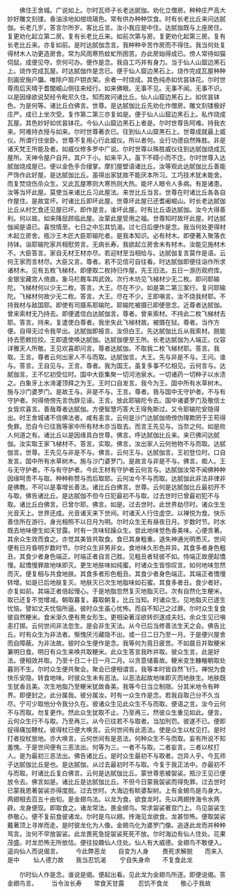 <!-- { "loadSidebar": true } -->
　　佛住王舍城。广说如上。尔时瓦师子长老达腻伽。劝化立僧房。种种庄严高大妙好雕文刻镂。香油涂地如绀琉璃色。常有供办种种饮食。时有长老比丘来问达腻伽。长老几岁。答言尔所岁。客比丘言。汝小我应是中住。达腻伽既与上座房住。复更劝化起立第二房。复有长老比丘来。如前次第与房。复更劝化起第三房。复有长老比丘来。亦复如前。是时达腻伽念言。我种种辛苦作房而不得住。我当何处复得材木人功更造房舍。常为风雨寒热蚊虻所困苦。办此房始得成已。傍人常待如猫伺鼠。成便见夺。奈何可办。便作是念。我自工巧并有身力。当于仙人山窟边黑石上。烧作完成瓦屋。时达腻伽作是念已。便于仙人窟边黑石上。烧作完成瓦屋种种刻画安施户牖。唯除户扇户钥衣架。余者一时烧成。其色纯赤如优昙钵花。尔时世尊雨后天晴于耆闇崛山侧往来经行。如来佛眼。无事不见。无事不闻。无事不识。以是因缘欲说契经令毗尼久住。知而故问诸比丘。仙人山窟边黑石上。如优昙钵色。为是何等。诸比丘白佛言。世尊。是达腻伽比丘先劝化作僧房。雕文刻镂极好庄严。成已上坐次受。复作第二第三亦复如是。便于仙人山窟边黑石上。私作烧成瓦屋。其色妙好如优昙钵花。今仙人山窟边黑石上者是。尔时世尊告阿难。持我衣来。阿难持衣授与如来。尔时世尊著衣已。往到仙人山窟黑石上。世尊成就最上威仪。所谓行住坐卧。世尊不复用心行此威仪。所以者何。业行功德自然殊胜。非是诸天梵王所能及者。如威仪修多罗中广说。尔时世尊以殊胜威仪往到达腻伽烧成瓦屋所。天神令屋户自开。其户下小。如来平入。虽下不碍小而不迮。尔时世尊入达腻伽烧成屋已。便以金色手合缦掌。摩扪屋壁语诸比丘。汝等观此达腻伽比丘善能严饰作此好屋。是达腻伽比丘。虽得出家犹故不能厌本所习。工巧技术犹未能舍。而复焚烧伤杀众生。又此瓦屋寒则大寒热则大热。能坏人眼令人多病。有是诸患。汝等当坏此屋。莫使当来诸比丘习此屋法。来世比丘当言。世尊在时诸比丘各各自作屋住。是故宜坏。时诸比丘即坏此屋。世尊坏此屋已还耆阇崛山。时长老达腻伽比丘从村乞食还见屋已坏。即作是言。谁坏此屋。时有比丘语达腻伽。汝今大得善利。何以故。如来降屈顾临此屋。汝蒙此屋受用之福。世尊知时故坏此屋。时达腻伽闻是语已。喜悦情至。七日之中忘其饥渴。过七日后便作是念。我当何处更得材木起立房舍。瓶沙王木匠大臣耶输陀者。是我本知识。必有材木。即便著入聚落衣持钵。诣耶输陀家共相慰劳言。无病长寿。我欲起立房舍未有材木。汝能见施材木不。大臣答言。家自无材王材亦尽。若迎材至当相给与。达腻伽复言莫作是语。云何王家而言材尽。大臣又言。尊者。若不见信可自往看。时达腻伽即便往诣作所求诸材木。见有五枚飞梯材。即便取二枚持归作屋。先王旧法。五日一游历观府库。金银宝藏宫人倚直。象马栏厩车舆武效。次行木坊见飞梯材少无二枚。即问耶输陀。飞梯材何以少无二枚。答言。大王。尽在不少。如是第二第三案行。复问耶输陀。飞梯材何故少无二枚。答言。大王。尽在不少。王即嗔言。汝不烧我材耶。不持我材与敌国耶。即使有司摄系耶输陀。耶输陀被摄已即便思念。近尊者达腻伽。曾来索材无乃持去。即便遣信白达腻伽言。尊者。曾来索材。不持此二枚飞梯材去耶。答言。持来。复遣使白尊者。我坐失此飞梯材故。被摄在狱。尊者。当作方便。自得无过令我早出。达腻伽即报言。汝但白王。先达腻伽比丘从我索材。脱能持去愿敕捡挍。王即遣使唤达腻伽。达腻伽便至王所。长老达腻伽为人端正。仪容详雅天人所敬。王见欢喜即问言。尊者达腻伽。不取我二枚飞梯材耶。答言。我取。王言。尊者云何出家人不与而取。达腻伽言。大王。先与非是不与。王问。谁与。答言。王自见与。王言。尊者。我为国王。虽复多事不忆相见。云何言与。达腻伽言。王不忆初受位时。国中大臣集聚一切河池泉水。一切诸药一切种子以水渍之。白象牙上水渧灌顶拜之为王。王时口自发言。我今为王。国中所有水草树木。施与沙门婆罗门。是故王与。非是不与。王言。尊者。我与国中无守护者。不与有守护者。何得倚傍先言伪辞见诬。王言。放此耶输陀令去。国中诸婆罗门及敬信士女皆欢喜言。善哉尊者达腻伽。方便智慧巧答大王得免斯过。又令耶输陀安隐得出。时王舍城诸不信佛法者。咸有恚言。云何是沙门达腻伽倚傍伪理欺罔于王苟得免罪。恐自今已往我等家中所有材木亦当取去。而言王先见与。当奈之何。如是败人何道之有。诸比丘以是因缘具白世尊。佛言。呼达腻伽比丘来。来已佛问达腻伽。汝实取王家飞梯材不。答言。实取。佛言。汝出家人云何他物不与而取。达腻伽言。世尊。王先见与非是不与。佛言。云何王与。达腻伽言。王初登位时。口自发言。国中所有水草树木。施与沙门婆罗门。是故言与非是不与。佛言。痴人。王与无守护者。不与有守护者。今此王材有守护者云何言与。达腻伽汝常不闻佛种种因缘呵责不与取。种种称赞与而后取耶。云何汝今不与而取。达腻伽此非法非律非是佛教。不可以是事增长善法。诸比丘白佛言。世尊。云何是达腻伽比丘最初开不与取。佛告诸比丘。是达腻伽不但今日犯最初不与取。过去世时已曾最初犯不与取。诸比丘白佛言。已曾尔耶。佛言。如是。过去世时。此世界劫尽时。诸众生生光音天上。世界还成。光音诸天来下世间。时诸天人行住虚空。以禅悦为食。快乐善住所在游行。身光相照不以日月为明。尔时众生无有昼夜日月。岁数时节。时水既去地味便生如天甘露。时有一贪味轻躁众生。尝此地味觉色香美味。心便贪著。其余众生效而食之。亦觉其美皆共取食。食已其身粗重。退失神通光明悉灭。世间便有日月昏明岁数时节。尔时众生非男非女。食地味久形色并异。其食多者身色粗丑。其食少者身色端正。时端正者自言己胜。见粗丑者轻彼不如。恃端正故便起憍慢。起憍慢罪故地味即灭。更生地肤味如纯蜜。时诸众生皆惊叹言。如何地味忽然而灭。便复相与共食地肤。其食多者形色粗丑。其食少者身色端正。其端正者憍慢转增。如是已后地肤复灭。地肤灭已次生地脂味如石蜜。其食多者丑。食少者好。亦复如前。其端正者倍起慢心。于是地脂忽然复灭地脂灭已。次有自然化生粳米。取已还复不觉增减。朝取暮复。暮取朝复。比丘当知。时诸众生。见地脂灭已遂生忧恼。譬如丈夫忧恼所逼。彼时众生虽心忧怖。而自不知己之过罪。尔时众生复食彼自然粳米。食米渐久便有男女形生。更相染著淫欲转炽遂成夫妇。余众生见已嗔恚打掷。云何世间非法忽生。是会非生天法。从今已后当修善法生天之会。佛告比丘。时有众生为非法者。惭愧厌污藏隐不出。或一日二日乃至一月。于是便兴屋舍而自障蔽。为非法故。彼时众生便作是念。我等何为竟日疲苦。不如晨旦并取粳米兼明日食。明日有众生来唤共取粳米。此众生答言我昨并取。彼众生言。此是好法。便相效并取。乃至十日二十日一月二月。以贪意储畜故。粳米变生糠糩朝取处暮则不生。尔时众生便共聚会。聚会已便相谓言。我等本时皆自然飞行。禅悦为食快乐安隐。转食地味。时彼众生未有恶法。以恶法起故地味即灭而地肤生。地肤既生犹香且美。次生地脂乃至粳米犹故香美。我等今日当立制限。分其米地令有畔界。即便封之。此分属我。彼分属汝。时有一众生作是念。若我自取己分不久当尽。宁可少取他分令我分久在。彼诸众生见此众生不与而取。便语之言。汝今云何不与而取。勿复更作。然此众生犹取不止。乃至再三。然彼众生重见如此。便言。云何众生行不与取。乃至再三。从今已往若不与取者。当加刑罚。彼遂不已。便即捉得痛加鞭杖。彼得杖已便大唤言。云何世间有此恶法。使是众生以杖见打。是时打者投杖放地。亦大唤言。云何世间有是恶法。何种众生不与而取。妄有所说不知羞愧。于是世间便有三恶法出。何等为三。一者不与取。二者妄言。三者以杖打人。是为最初三恶法出。佛告诸比丘。是时众生最初不与取者。岂异人乎。今瓦师子达腻伽比丘是也。是达腻伽。从过去最初时不与取。今复于我正法中。亦最初不与而取。时诸比丘复白佛言。云何是达腻伽比丘。蒙世尊恩被袈裟。瓶沙王见已便放令去。佛言如是。诸比丘是达腻伽比丘。不但今日蒙我袈裟而得免罪。过去世时已蒙我恩著袈裟亦得度脱。过去世时。大海边有睒婆梨树。上有金翅鸟是鸟身大。两翅相去百五十由旬。是金翅鸟法。以龙为食。欲食龙时。先以两翅抟海令水两辟。龙身便现。即取食之。诸龙常法。畏金翅鸟。常求袈裟著宫门上。鸟见袈裟生恭敬心。便不复前食彼诸龙。尔时是鸟以翅。抟海见龙欲食。龙甚惊怖。便取袈裟戴著顶上寻岸而走。是时彼龙化为人像。金翅鸟化为婆罗门像。追逐此龙而并种种骂言。汝何不早放袈裟。此龙畏死急捉袈裟死死不放。尔时海边有仙人住处。花果茂盛。时龙恐怖无所依怙。便往投趣仙人住处。仙人有大威德。金翅鸟不敢便入。遥向仙人而说偈言。
　　今此弊恶龙　　自变为人身
　　畏死求解脱　　而来入是中
　　仙人德力故　　我当忍饥渴
　　宁自失身命　　不复食此龙

　　尔时仙人作是念。谁说是偈。便起出看。见此龙为金翅鸟所逐。即便说偈。答金翅鸟言。
　　当令汝长寿　　常食天甘露
　　忍饥不食龙　　敬心于我故

